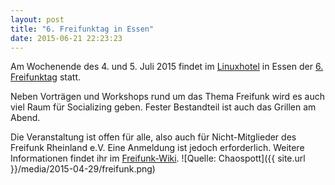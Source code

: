 ```yaml
---
layout: post
title: "6. Freifunktag in Essen"
date: 2015-06-21 22:23:23
---
```

Am Wochenende des 4. und 5. Juli 2015 findet im [Linuxhotel](http://www.linuxhotel.de) in Essen der [6. Freifunktag](https://wiki.freifunk-rheinland.net/Freifunktag/2015-07) statt.

Neben Vorträgen und Workshops rund um das Thema Freifunk wird es auch viel Raum für Socializing geben. Fester Bestandteil ist auch das Grillen am Abend.

Die Veranstaltung ist offen für alle, also auch für Nicht-Mitglieder des Freifunk Rheinland e.V. Eine Anmeldung ist jedoch erforderlich.
Weitere Informationen findet ihr im [Freifunk-Wiki](https://wiki.freifunk-rheinland.net/Freifunktag/2015-07).
![Quelle: Chaospott]({{ site.url }}/media/2015-04-29/freifunk.png)
